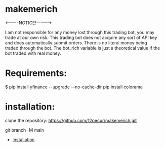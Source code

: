 # makemerich
<----NOTICE!----->

I am not responsible for any money lost through this trading bot, you may trade at our own risk.
This trading bot does not acquire any sort of API key and does automatically submit orders.
There is no literal money being traded through the bot. The bot_rich variable is just a theoretical value if the bot traded with real money.

# Requirements:

$ pip install yfinance --upgrade --no-cache-dir
pip install colorama

# installation: 

clone the repository: https://github.com/12pecur/makemerich.git

git branch -M main
- [Installation](#installation)
